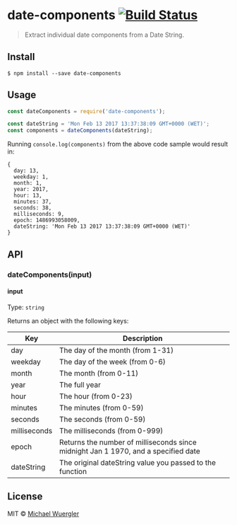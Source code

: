 # date-components [![Build Status](https://travis-ci.org/radiovisual/date-components.svg?branch=master)](https://travis-ci.org/radiovisual/date-components)

> Extract individual date components from a Date String.


## Install

```
$ npm install --save date-components
```


## Usage

```js
const dateComponents = require('date-components');

const dateString = 'Mon Feb 13 2017 13:37:38:09 GMT+0000 (WET)';
const components = dateComponents(dateString);
```

Running `console.log(components)` from the above code sample would result in:

```
{
  day: 13,
  weekday: 1,
  month: 1,
  year: 2017,
  hour: 13,
  minutes: 37,
  seconds: 38,
  milliseconds: 9,
  epoch: 1486993058009,
  dateString: 'Mon Feb 13 2017 13:37:38:09 GMT+0000 (WET)'
}
```


## API

### dateComponents(input)

#### input

Type: `string`

Returns an object with the following keys:

| Key | Description |
| ------| ------------|
| day   | The day of the month (from 1-31) |
| weekday | The day of the week (from 0-6) |
| month    | The month (from 0-11) |
| year    | The full year |
| hour    | The hour (from 0-23) |
| minutes    | The minutes (from 0-59) |
| seconds    | The seconds (from 0-59) |
| milliseconds    | The milliseconds (from 0-999) |
| epoch    | Returns the number of milliseconds since midnight Jan 1 1970, and a specified date |
| dateString    | The original dateString value you passed to the function |


## License

MIT © [Michael Wuergler](http://numetriclabs.com)
